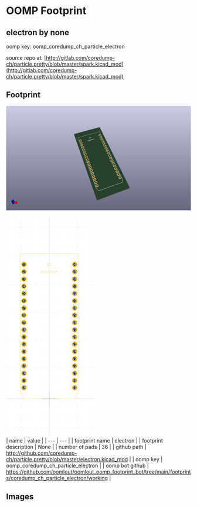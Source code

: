 # OOMP Footprint  
## electron  by none  
  
oomp key: oomp_coredump_ch_particle_electron  
  
source repo at: [http://gitlab.com/coredump-ch/particle.pretty/blob/master/spark.kicad_mod](http://gitlab.com/coredump-ch/particle.pretty/blob/master/spark.kicad_mod)  
## Footprint  
  
[![working_kicad_pcb_3d.png](working_kicad_pcb_3d_600.png)](working_kicad_pcb_3d.png)  
  
[![working.png](working_600.png)](working.png)  
| name | value | 
| --- | --- | 
| footprint name | electron | 
| footprint description | None | 
| number of pads | 36 | 
| github path | http://github.com/coredump-ch/particle.pretty/blob/master/electron.kicad_mod | 
| oomp key | oomp_coredump_ch_particle_electron | 
| oomp bot github | https://github.com/oomlout/oomlout_oomp_footprint_bot/tree/main/footprints/coredump_ch_particle_electron/working | 
## Images  
